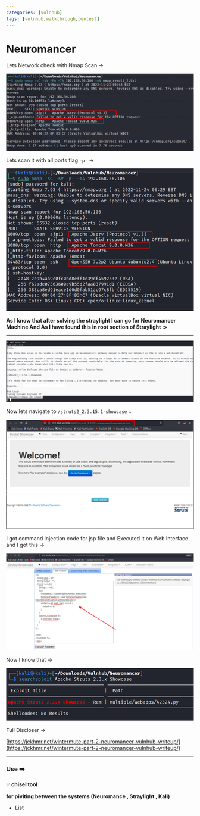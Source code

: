 ```yaml
---
categories: [vulnhub]
tags: [vulnhub,walkthrough,pentest]
---
```

# Neuromancer

Lets Network check with Nmap Scan →

![Untitled](/Vulnhub-Files/img/Neuromancer/Untitled.png)

Lets scan it with all ports flag `-p-` →

![Untitled](/Vulnhub-Files/img/Neuromancer/Untitled%201.png)

**As I know that after solving the straylight I can go for Neuromancer Machine And As I have found this in root section of Straylight :>**

****

![Untitled](/Vulnhub-Files/img/Neuromancer/Untitled%202.png)

Now lets navigate to `/struts2_2.3.15.1-showcase` ⤵️

![Untitled](/Vulnhub-Files/img/Neuromancer/Untitled%203.png)

I got command injection code for jsp file and Executed it on Web Interface and I got this →

![Untitled](/Vulnhub-Files/img/Neuromancer/Untitled%204.png)

Now I know that →

![Untitled](/Vulnhub-Files/img/Neuromancer/Untitled%205.png)

Full Discloser →

[https://jckhmr.net/wintermute-part-2-neuromancer-vulnhub-writeup/](https://jckhmr.net/wintermute-part-2-neuromancer-vulnhub-writeup/)

---

### **Use ➡️**


💡 **chisel tool**

**for piviting between the systems (Neuromance , Straylight , Kali)**

- List
